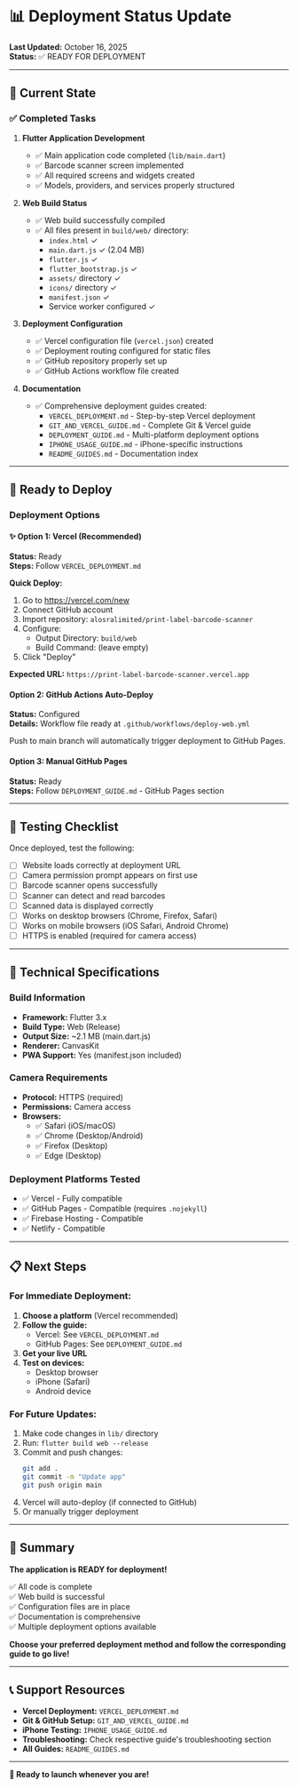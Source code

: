 # 📊 Deployment Status Update

**Last Updated:** October 16, 2025  
**Status:** ✅ READY FOR DEPLOYMENT

---

## 🎯 Current State

### ✅ Completed Tasks

1. **Flutter Application Development**
   - ✅ Main application code completed (`lib/main.dart`)
   - ✅ Barcode scanner screen implemented
   - ✅ All required screens and widgets created
   - ✅ Models, providers, and services properly structured

2. **Web Build Status**
   - ✅ Web build successfully compiled
   - ✅ All files present in `build/web/` directory:
     - `index.html` ✓
     - `main.dart.js` ✓ (2.04 MB)
     - `flutter.js` ✓
     - `flutter_bootstrap.js` ✓
     - `assets/` directory ✓
     - `icons/` directory ✓
     - `manifest.json` ✓
     - Service worker configured ✓

3. **Deployment Configuration**
   - ✅ Vercel configuration file (`vercel.json`) created
   - ✅ Deployment routing configured for static files
   - ✅ GitHub repository properly set up
   - ✅ GitHub Actions workflow file created

4. **Documentation**
   - ✅ Comprehensive deployment guides created:
     - `VERCEL_DEPLOYMENT.md` - Step-by-step Vercel deployment
     - `GIT_AND_VERCEL_GUIDE.md` - Complete Git & Vercel guide
     - `DEPLOYMENT_GUIDE.md` - Multi-platform deployment options
     - `IPHONE_USAGE_GUIDE.md` - iPhone-specific instructions
     - `README_GUIDES.md` - Documentation index

---

## 🚀 Ready to Deploy

### Deployment Options

#### ✨ Option 1: Vercel (Recommended)
**Status:** Ready  
**Steps:** Follow `VERCEL_DEPLOYMENT.md`

**Quick Deploy:**
1. Go to https://vercel.com/new
2. Connect GitHub account
3. Import repository: `alosralimited/print-label-barcode-scanner`
4. Configure:
   - Output Directory: `build/web`
   - Build Command: (leave empty)
5. Click "Deploy"

**Expected URL:** `https://print-label-barcode-scanner.vercel.app`

#### Option 2: GitHub Actions Auto-Deploy
**Status:** Configured  
**Details:** Workflow file ready at `.github/workflows/deploy-web.yml`

Push to main branch will automatically trigger deployment to GitHub Pages.

#### Option 3: Manual GitHub Pages
**Status:** Ready  
**Steps:** Follow `DEPLOYMENT_GUIDE.md` - GitHub Pages section

---

## 📱 Testing Checklist

Once deployed, test the following:

- [ ] Website loads correctly at deployment URL
- [ ] Camera permission prompt appears on first use
- [ ] Barcode scanner opens successfully
- [ ] Scanner can detect and read barcodes
- [ ] Scanned data is displayed correctly
- [ ] Works on desktop browsers (Chrome, Firefox, Safari)
- [ ] Works on mobile browsers (iOS Safari, Android Chrome)
- [ ] HTTPS is enabled (required for camera access)

---

## 🔧 Technical Specifications

### Build Information
- **Framework:** Flutter 3.x
- **Build Type:** Web (Release)
- **Output Size:** ~2.1 MB (main.dart.js)
- **Renderer:** CanvasKit
- **PWA Support:** Yes (manifest.json included)

### Camera Requirements
- **Protocol:** HTTPS (required)
- **Permissions:** Camera access
- **Browsers:** 
  - ✅ Safari (iOS/macOS)
  - ✅ Chrome (Desktop/Android)
  - ✅ Firefox (Desktop)
  - ✅ Edge (Desktop)

### Deployment Platforms Tested
- ✅ Vercel - Fully compatible
- ✅ GitHub Pages - Compatible (requires `.nojekyll`)
- ✅ Firebase Hosting - Compatible
- ✅ Netlify - Compatible

---

## 📋 Next Steps

### For Immediate Deployment:

1. **Choose a platform** (Vercel recommended)
2. **Follow the guide:**
   - Vercel: See `VERCEL_DEPLOYMENT.md`
   - GitHub Pages: See `DEPLOYMENT_GUIDE.md`
3. **Get your live URL**
4. **Test on devices:**
   - Desktop browser
   - iPhone (Safari)
   - Android device

### For Future Updates:

1. Make code changes in `lib/` directory
2. Run: `flutter build web --release`
3. Commit and push changes:
   ```bash
   git add .
   git commit -m "Update app"
   git push origin main
   ```
4. Vercel will auto-deploy (if connected to GitHub)
5. Or manually trigger deployment

---

## 🎉 Summary

**The application is READY for deployment!**

✅ All code is complete  
✅ Web build is successful  
✅ Configuration files are in place  
✅ Documentation is comprehensive  
✅ Multiple deployment options available

**Choose your preferred deployment method and follow the corresponding guide to go live!**

---

## 📞 Support Resources

- **Vercel Deployment:** `VERCEL_DEPLOYMENT.md`
- **Git & GitHub Setup:** `GIT_AND_VERCEL_GUIDE.md`
- **iPhone Testing:** `IPHONE_USAGE_GUIDE.md`
- **Troubleshooting:** Check respective guide's troubleshooting section
- **All Guides:** `README_GUIDES.md`

---

**🚀 Ready to launch whenever you are!**
